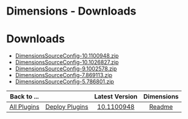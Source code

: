 
Dimensions - Downloads
======================

# Downloads

- [DimensionsSourceConfig-10.1100948.zip](https://raw.githubusercontent.com/UrbanCode/IBM-UCD-PLUGINS/main/files/DimensionsSourceConfig/DimensionsSourceConfig-10.1100948.zip)
- [DimensionsSourceConfig-10.1026827.zip](https://raw.githubusercontent.com/UrbanCode/IBM-UCD-PLUGINS/main/files/DimensionsSourceConfig/DimensionsSourceConfig-10.1026827.zip)
- [DimensionsSourceConfig-9.1002578.zip](https://raw.githubusercontent.com/UrbanCode/IBM-UCD-PLUGINS/main/files/DimensionsSourceConfig/DimensionsSourceConfig-9.1002578.zip)
- [DimensionsSourceConfig-7.869113.zip](https://raw.githubusercontent.com/UrbanCode/IBM-UCD-PLUGINS/main/files/DimensionsSourceConfig/DimensionsSourceConfig-7.869113.zip)
- [DimensionsSourceConfig-5.786801.zip](https://raw.githubusercontent.com/UrbanCode/IBM-UCD-PLUGINS/main/files/DimensionsSourceConfig/DimensionsSourceConfig-5.786801.zip)

|Back to ...||Latest Version|Dimensions |
| :---: | :---: | :---: | :---: |
|[All Plugins](../../index.md)|[Deploy Plugins](../README.md)|[10.1100948](https://raw.githubusercontent.com/UrbanCode/IBM-UCD-PLUGINS/main/files/DimensionsSourceConfig/DimensionsSourceConfig-10.1100948.zip)|[Readme](README.md)|
